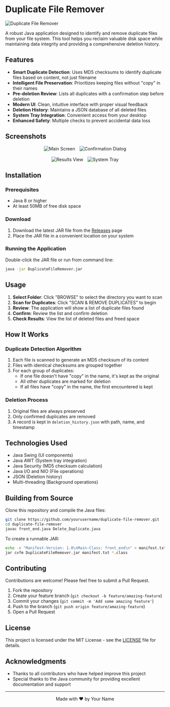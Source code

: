 # Duplicate File Remover

![Duplicate File Remover](https://via.placeholder.com/800x400?text=Duplicate+File+Remover)

A robust Java application designed to identify and remove duplicate files from your file system. This tool helps you reclaim valuable disk space while maintaining data integrity and providing a comprehensive deletion history.

## Features

- **Smart Duplicate Detection**: Uses MD5 checksums to identify duplicate files based on content, not just filename
- **Intelligent File Preservation**: Prioritizes keeping files without "copy" in their names
- **Pre-deletion Review**: Lists all duplicates with a confirmation step before deletion
- **Modern UI**: Clean, intuitive interface with proper visual feedback
- **Deletion History**: Maintains a JSON database of all deleted files
- **System Tray Integration**: Convenient access from your desktop
- **Enhanced Safety**: Multiple checks to prevent accidental data loss

## Screenshots

<div align="center">
  <img src="https://via.placeholder.com/400x250?text=Main+Screen" alt="Main Screen" style="margin-right: 10px;">
  <img src="https://via.placeholder.com/400x250?text=Confirmation+Dialog" alt="Confirmation Dialog">
  <br><br>
  <img src="https://via.placeholder.com/400x250?text=Results+View" alt="Results View" style="margin-right: 10px;">
  <img src="https://via.placeholder.com/400x250?text=System+Tray" alt="System Tray">
</div>

## Installation

### Prerequisites
- Java 8 or higher
- At least 50MB of free disk space

### Download
1. Download the latest JAR file from the [Releases](https://github.com/yourusername/duplicate-file-remover/releases) page
2. Place the JAR file in a convenient location on your system

### Running the Application
Double-click the JAR file or run from command line:

```bash
java -jar DuplicateFileRemover.jar
```

## Usage

1. **Select Folder**: Click "BROWSE" to select the directory you want to scan
2. **Scan for Duplicates**: Click "SCAN & REMOVE DUPLICATES" to begin
3. **Review**: The application will show a list of duplicate files found
4. **Confirm**: Review the list and confirm deletion
5. **Check Results**: View the list of deleted files and freed space

## How It Works

### Duplicate Detection Algorithm
1. Each file is scanned to generate an MD5 checksum of its content
2. Files with identical checksums are grouped together
3. For each group of duplicates:
   - If one file doesn't have "copy" in the name, it's kept as the original
   - All other duplicates are marked for deletion
   - If all files have "copy" in the name, the first encountered is kept

### Deletion Process
1. Original files are always preserved
2. Only confirmed duplicates are removed
3. A record is kept in `deletion_history.json` with path, name, and timestamp

## Technologies Used

- Java Swing (UI components)
- Java AWT (System tray integration)
- Java Security (MD5 checksum calculation)
- Java I/O and NIO (File operations)
- JSON (Deletion history)
- Multi-threading (Background operations)

## Building from Source

Clone this repository and compile the Java files:

```bash
git clone https://github.com/yourusername/duplicate-file-remover.git
cd duplicate-file-remover
javac front_end.java Delete_Duplicate.java
```

To create a runnable JAR:

```bash
echo -e "Manifest-Version: 1.0\nMain-Class: front_end\n" > manifest.txt
jar cvfm DuplicateFileRemover.jar manifest.txt *.class
```

## Contributing

Contributions are welcome! Please feel free to submit a Pull Request.

1. Fork the repository
2. Create your feature branch (`git checkout -b feature/amazing-feature`)
3. Commit your changes (`git commit -m 'Add some amazing feature'`)
4. Push to the branch (`git push origin feature/amazing-feature`)
5. Open a Pull Request

## License

This project is licensed under the MIT License - see the [LICENSE](LICENSE) file for details.

## Acknowledgments

- Thanks to all contributors who have helped improve this project
- Special thanks to the Java community for providing excellent documentation and support

---

<div align="center">
  <p>Made with ❤️ by Your Name</p>
</div>

